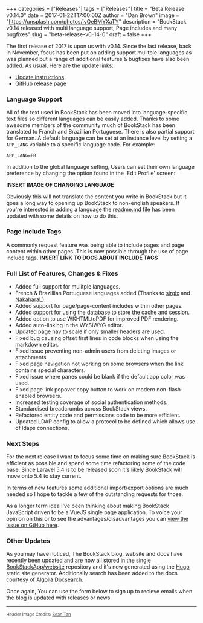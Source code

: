 +++
categories = ["Releases"]
tags = ["Releases"]
title = "Beta Release v0.14.0"
date = 2017-01-22T17:00:00Z
author = "Dan Brown"
image = "https://unsplash.com/photos/ivQeBMYXaTY"
description = "BookStack v0.14 released with multi language support, Page includes and many bugfixes"
slug = "beta-release-v0-14-0"
draft = false
+++

The first release of 2017 is upon us with v0.14. Since the last release, back in November, focus has been put on adding support mulitple languages as was planned but a range of additional features & bugfixes have also been added. As usual, Here are the update links:

* [Update instructions](https://www.bookstackapp.com/docs/admin/updates)
* [GitHub release page](https://github.com/ssddanbrown/BookStack/releases/tag/v0.14.0)

### Language Support

All of the text used in BookStack has been moved into language-specific text files so different languages can be easily added. Thanks to some awesome members of the community much of BookStack has been translated to Franch and Brazillian Portuguese. There is also partial support for German. A default language can be set at an instance level by setting a `APP_LANG` variable to a specific language code. For example:

```
APP_LANG=FR
```

In addition to the global language setting, Users can set their own language preference by changing the option found in the 'Edit Profile' screen:

**INSERT IMAGE OF CHANGING LANGUAGE**


Obviously this will not translate the content you write in BookStack but it goes a long way to opening up BookStack to non-english speakers. If you're interested in adding a language the [readme.md file](https://github.com/BookStackApp/BookStack#translations) has been updated with some details on how to do this.

### Page Include Tags

A commonly request feature was being able to include pages and page content within other pages. This is now possible through the use of page include tags. **INSERT LINK TO DOCS ABOUT INCLUDE TAGS**

### Full List of Features, Changes & Fixes

* Added full support for mulitple languages.
* French & Brazillian Portuguese languages added (Thanks to [sirgix](https://github.com/BookStackApp/BookStack/pull/274) and [NakaharaL](https://github.com/BookStackApp/BookStack/pull/279)).
* Added support for page/page-content includes within other pages.
* Added support for using the database to store the cache and session.
* Added option to use WKHTMLtoPDF for improved PDF rendering.
* Added auto-linking in the WYSIWYG editor.
* Updated page nav to scale if only smaller headers are used.
* Fixed bug causing offset first lines in code blocks when using the markdown editor.
* Fixed issue preventing non-admin users from deleting images or attachments.
* Fixed page navigation not working on some browsers when the link contains special characters.
* Fixed issue where panes could be blank if the default app color was used.
* Fixed page link popover copy button to work on modern non-flash-enabled browsers.
* Increased testing coverage of social authentication methods.
* Standardised breadcrumbs across BookStack views.
* Refactored entity code and permissions code to be more efficient.
* Updated LDAP config to allow a protocol to be defined which allows use of ldaps connections.

### Next Steps

For the next release I want to focus some time on making sure BookStack is efficient as possible and spend some time refactoring some of the code base. Since Laravel 5.4 is to be released soon it's likely BookStack will move onto 5.4 to stay current.

In terms of new features some additional import/export options are much needed so I hope to tackle a few of the outstanding requests for those.

As a longer term idea I've been thinking about making BookStack JavaScript driven to be a VueJS single page application. To voice your opinion on this or to see the advantages/disadvantages you can [view the issue on GtHub here](https://github.com/BookStackApp/BookStack/issues/249).

### Other Updates

As you may have noticed, The BookStack blog, website and docs have recently been updated and are now all stored in the single [BookStackApp/website](https://github.com/BookStackApp/website) repository and it's now generated using the [Hugo](https://gohugo.io/) static site generator. Additionally search has been added to the docs courtesy of [Algolia Docsearch](https://community.algolia.com/docsearch/).

Once again, You can use the form below to sign up to recieve emails when the blog is updated with releases or news.

----

<span style="font-size: 0.8em;opacity:0.8;">Header Image Credits: <a href="https://unsplash.com/@darkroomsg" target="_blank">Sean Tan</a></span>
